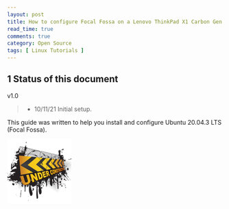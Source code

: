 ```yaml
---
layout: post
title: How to configure Focal Fossa on a Lenovo ThinkPad X1 Carbon Gen 8
read_time: true
comments: true
category: Open Source 
tags: [ Linux Tutorials ]
---
```


**1 Status of this document**
-----------------------------

v1.0
> * 10/11/21 Initial setup.

This guide was written to help you install and configure Ubuntu 20.04.3 LTS (Focal Fossa). 

![](/assets/under-construction.png)
